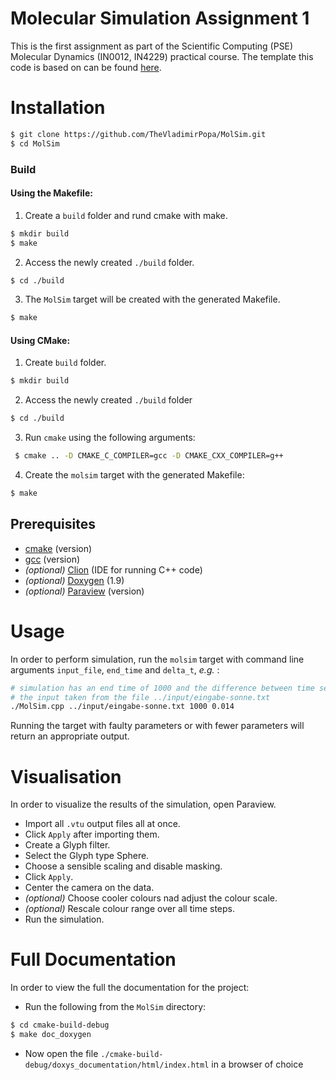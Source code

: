 Molecular Simulation Assignment 1
===
This is the first assignment as part of the Scientific Computing (PSE) Molecular Dynamics (IN0012, IN4229) practical course. The template this code is based on
can be found [here](https://github.com/TUM-I5/MolSim).
# Installation
```bash
$ git clone https://github.com/TheVladimirPopa/MolSim.git
$ cd MolSim
```
### Build

#### Using the Makefile:

1. Create a `build` folder and rund cmake with make.
```bash
$ mkdir build
$ make
```
2. Access the newly created `./build` folder.
```bash
$ cd ./build
```
3. The `MolSim` target will be created with the generated Makefile.
```bash
$ make
```

#### Using CMake:
1. Create `build` folder.
```bash
$ mkdir build
```
2. Access the newly created `./build` folder
```bash
$ cd ./build 
```
3. Run `cmake` using the following arguments:
```bash
 $ cmake .. -D CMAKE_C_COMPILER=gcc -D CMAKE_CXX_COMPILER=g++
```
4. Create the `molsim` target with the generated Makefile:
```bash 
$ make
```

## Prerequisites
- [cmake](https://cmake.org/) (version)
- [gcc](https://gcc.gnu.org/) (version)
- _(optional)_ [Clion](https://www.jetbrains.com/clion/) (IDE for running C++ code)
- _(optional)_ [Doxygen](https://doxygen.nl/) (1.9)
- _(optional)_ [Paraview](https://www.paraview.org/) (version)

# Usage
In order to perform simulation, run the `molsim` target with command line arguments 
`input_file`, `end_time` and `delta_t`, _e.g._ :
```bash
# simulation has an end time of 1000 and the difference between time segments (delta_t) is 0.014, with 
# the input taken from the file ../input/eingabe-sonne.txt
./MolSim.cpp ../input/eingabe-sonne.txt 1000 0.014
```
Running the target with faulty parameters or with fewer parameters will return an appropriate output.

# Visualisation
In order to visualize the results of the simulation, open Paraview.
- Import all `.vtu` output files all at once.
- Click `Apply` after importing them.
- Create a Glyph filter.
- Select the Glyph type Sphere.
- Choose a sensible scaling and disable masking.
- Click `Apply`.
- Center the camera on the data.
- _(optional)_ Choose cooler colours nad adjust the colour scale.
- _(optional)_ Rescale colour range over all time steps.
- Run the simulation.

# Full Documentation
In order to view the full the documentation for the project:
- Run the following from the `MolSim` directory:
```bash
$ cd cmake-build-debug
$ make doc_doxygen
```
- Now open the file `./cmake-build-debug/doxys_documentation/html/index.html` in a browser of choice